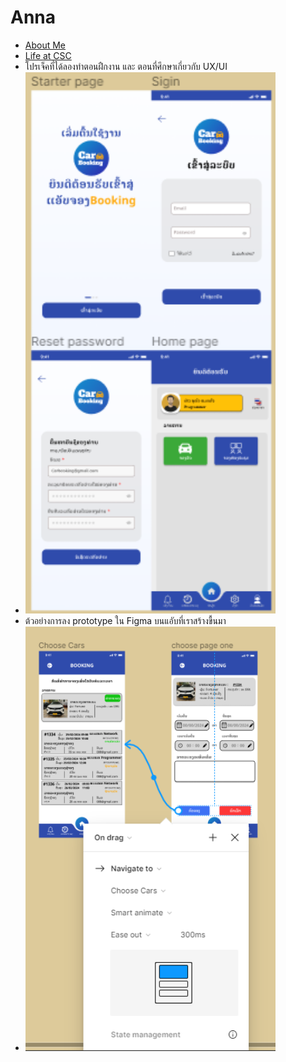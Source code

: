 # Anna

+ [About Me](Anna)
+ [Life at CSC](CSC)
+ โปรเจ็คที่ได้ลองทำตอนฝืกงาน และ ตอนที่ศึกษาเกี่ยวกับ UX/UI
 + <img src='/Photos/na.png' width='400'>
 + ต้วอย่างการลง prototype ใน Figma บนแอับที่เราสร้างขื้นมา
 + <img src='/Photos/poto.png' width='400'>